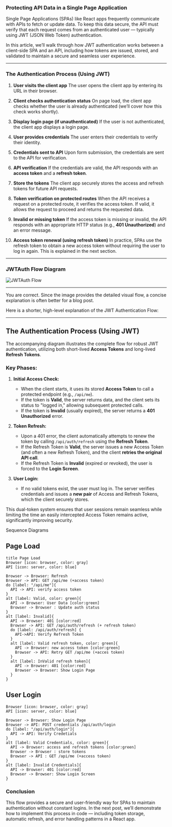 ### **Protecting API Data in a Single Page Application**

Single Page Applications (SPAs) like React apps frequently communicate with APIs to fetch or update data. To keep this data secure, the API must verify that each request comes from an authenticated user — typically using JWT (JSON Web Token) authentication.

In this article, we’ll walk through how JWT authentication works between a client-side SPA and an API, including how tokens are issued, stored, and validated to maintain a secure and seamless user experience.

---

### **The Authentication Process (Using JWT)**

1. **User visits the client app**
   The user opens the client app by entering its URL in their browser.

2. **Client checks authentication status**
   On page load, the client app checks whether the user is already authenticated (we’ll cover how this check works shortly).

3. **Display login page (if unauthenticated)**
   If the user is not authenticated, the client app displays a login page.

4. **User provides credentials**
   The user enters their credentials to verify their identity.

5. **Credentials sent to API**
   Upon form submission, the credentials are sent to the API for verification.

6. **API verification**
   If the credentials are valid, the API responds with an **access token** and a **refresh token**.

7. **Store the tokens**
   The client app securely stores the access and refresh tokens for future API requests.

8. **Token verification on protected routes**
   When the API receives a request on a protected route, it verifies the access token.
   If valid, it allows the request to proceed and returns the requested data.

9. **Invalid or missing token**
   If the access token is missing or invalid, the API responds with an appropriate HTTP status (e.g., **401 Unauthorized**) and an error message.

10. **Access token renewal (using refresh token)**
    In practice, SPAs use the refresh token to obtain a new access token without requiring the user to log in again. This is explained in the next section.

---

### **JWTAuth Flow Diagram**

![JWTAuth Flow](/mnt/data/JWTAuth.png)

---

You are correct. Since the image provides the detailed visual flow, a concise explanation is often better for a blog post.

Here is a shorter, high-level explanation of the JWT Authentication Flow:

---

## The Authentication Process (Using JWT)

The accompanying diagram illustrates the complete flow for robust JWT authentication, utilizing both short-lived **Access Tokens** and long-lived **Refresh Tokens**.

### Key Phases:

1.  **Initial Access Check:**
    * When the client starts, it uses its stored **Access Token** to call a protected endpoint (e.g., `/api/me`).
    * If the token is **Valid**, the server returns data, and the client sets its status to "logged in," allowing subsequent protected calls.
    * If the token is **Invalid** (usually expired), the server returns a **401 Unauthorized** error.

2.  **Token Refresh:**
    * Upon a 401 error, the client automatically attempts to renew the token by calling `/api/auth/refresh` using the **Refresh Token**.
    * If the Refresh Token is **Valid**, the server issues a new Access Token (and often a new Refresh Token), and the client **retries the original API call**.
    * If the Refresh Token is **Invalid** (expired or revoked), the user is forced to the **Login Screen**.

3.  **User Login:**
    * If no valid tokens exist, the user must log in. The server verifies credentials and issues a **new pair** of Access and Refresh Tokens, which the client securely stores.

This dual-token system ensures that user sessions remain seamless while limiting the time an easily intercepted Access Token remains active, significantly improving security.


Sequence Diagrams

## Page Load
```
title Page Load
Browser [icon: browser, color: gray]
API [icon: server, color: blue]

Browser -> Browser: Refresh
Browser -> API: GET /api/me (+access token)
do [label: "/api/me"]{
  API -> API: verify access token
}
alt [label: Valid, color: green]{
  API -> Browser: User Data [color:green]
  Browser -> Browser : Update auth status
}
alt [label: Invalid]{
  API -> Browser: 401 [color:red]
  Browser -> API: GET /api/auth/refresh (+ refresh token)
  do [label: /api/auth/refresh] {
    API->API: Verify Refresh Token
  }
  alt [label: Valid refresh token, color: green]{
    API -> Browser: new access token [color:green]
    Browser -> API: Retry GET /api/me (+acces token)
  }
  alt [label: InValid refresh token]{
    API -> Browser: 401 [color:red]
    Browser -> Browser: Show Login Page
  }
}
```

## User Login
```
Browser [icon: browser, color: gray]
API [icon: server, color: blue]

Browser -> Browser: Show Login Page
Browser -> API: POST credentials /api/auth/login
do [label: "/api/auth/login"]{
  API -> API: Verify Credetials
}
alt [label: Valid Credentials, color: green]{
  API -> Browser: access and refresh tokens [color:green]
  Browser -> Browser : store tokens
  Browser -> API : GET /api/me (+access token)
}
alt [label: Invalid Credentials]{
  API -> Browser: 401 [color:red]
  Browser -> Browser: Show Login Screen  
}
```


### **Conclusion**

This flow provides a secure and user-friendly way for SPAs to maintain authentication without constant logins.
In the next post, we’ll demonstrate how to implement this process in code — including token storage, automatic refresh, and error handling patterns in a React app.

